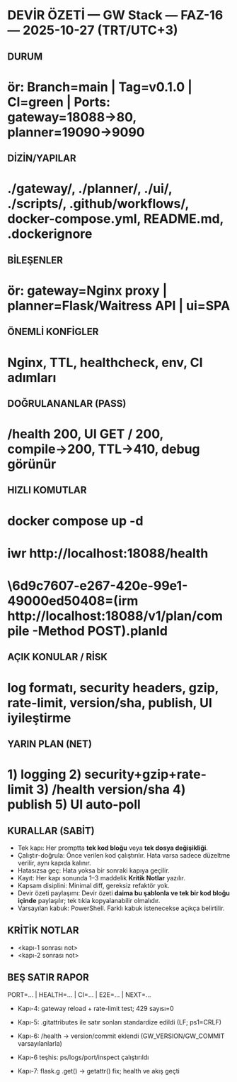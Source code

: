 ﻿# DEVİR ÖZETİ — GW Stack — FAZ-16 — 2025-10-27 (TRT/UTC+3)

## DURUM
# ör: Branch=main | Tag=v0.1.0 | CI=green | Ports: gateway=18088→80, planner=19090→9090

## DİZİN/YAPILAR
# ./gateway/, ./planner/, ./ui/, ./scripts/, .github/workflows/, docker-compose.yml, README.md, .dockerignore

## BİLEŞENLER
# ör: gateway=Nginx proxy | planner=Flask/Waitress API | ui=SPA

## ÖNEMLİ KONFİGLER
# Nginx, TTL, healthcheck, env, CI adımları

## DOĞRULANANLAR (PASS)
# /health 200, UI GET / 200, compile→200, TTL→410, debug görünür

## HIZLI KOMUTLAR
# docker compose up -d
# iwr http://localhost:18088/health
# \6d9c7607-e267-420e-99e1-49000ed50408=(irm http://localhost:18088/v1/plan/compile -Method POST).planId

## AÇIK KONULAR / RİSK
# log formatı, security headers, gzip, rate-limit, version/sha, publish, UI iyileştirme

## YARIN PLAN (NET)
# 1) logging 2) security+gzip+rate-limit 3) /health version/sha 4) publish 5) UI auto-poll

## KURALLAR (SABİT)
- Tek kapı: Her promptta **tek kod bloğu** veya **tek dosya değişikliği**.
- Çalıştır-doğrula: Önce verilen kod çalıştırılır. Hata varsa sadece düzeltme verilir, aynı kapıda kalınır.
- Hatasızsa geç: Hata yoksa bir sonraki kapıya geçilir.
- Kayıt: Her kapı sonunda 1–3 maddelik **Kritik Notlar** yazılır.
- Kapsam disiplini: Minimal diff, gereksiz refaktör yok.
- Devir özeti paylaşımı: Devir özeti **daima bu şablonla ve tek bir kod bloğu içinde** paylaşılır; tek tıkla kopyalanabilir olmalıdır.
- Varsayılan kabuk: PowerShell. Farklı kabuk istenecekse açıkça belirtilir.

## KRİTİK NOTLAR
- <kapı-1 sonrası not>
- <kapı-2 sonrası not>

## BEŞ SATIR RAPOR
PORT=... | HEALTH=... | CI=... | E2E=... | NEXT=...

- Kapı-4: gateway reload + rate-limit test; 429 sayısı=0

- Kapı-5: .gitattributes ile satır sonları standardize edildi (LF; ps1=CRLF)

- Kapı-6: /health → version/commit eklendi (GW_VERSION/GW_COMMIT varsayılanlarla)

- Kapı-6 teşhis: ps/logs/port/inspect çalıştırıldı

- Kapı-7: flask.g .get() → getattr() fix; health ve akış geçti
